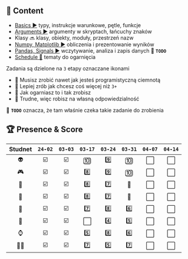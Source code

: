 ## 📒 Content

- [Basics ▶️](./basics.md) typy, instrukcje warunkowe, pętle, funkcje
- [Arguments ▶️](./args.md) argumenty w skryptach, łańcuchy znaków
- Klasy 🔜 klasy, obiekty, moduły, przestrzeń nazw
- [Numpy, Matplotlib ▶️](./np.md) obliczenia i prezentowanie wyników
- [Pandas, Signals ▶️](./pd.md) wczytywanie, analiza i zapis danych 📌 **`TODO`**
- [Schedule 📑](./todo.md) tematy do ogarnięcia

Zadania są dzielone na `3` etapy oznaczane ikonami

- 🥉 Musisz zrobić nawet jak jesteś programistyczną ciemnotą
- 🥈 Lepiej zrób jak chcesz coś więcej niż `3+`
- 🥇 Jak ogarniasz to i tak zrobisz
- 🏅 Trudne, więc robisz na własną odpowiedzialność

📌 **`TODO`** oznacza, że tam właśnie czeka takie zadanie do zrobienia

## 🏆 Presence & Score

| Studnet | `24-02` | `03-03` | `03-17` | `03-24` | `03-31` | `04-07` | `04-14` |
| :-----: | :-----: | :-----: | :-----: | :-----: | :-----: | :-----: | :-----: |
|   👽    |   ☑️    |   ☑️    |   🔟    |   9️⃣    |   🔟   |   ⬜️   |   ⬜️   |
|   🎮    |   ☑️    |   ☑️    |   8️⃣    |   9️⃣    |   🔟   |   ⬜️   |   ⬜️   |
|   👹    |   ☑️    |   ☑️    |   8️⃣    |   7️⃣    |   🔣   |   ⬜️   |   ⬜️   |
|   🥸    |   ☑️    |   ☑️    |   8️⃣    |   7️⃣    |   🔣   |   ⬜️   |   ⬜️   |
|   💅    |   ☑️    |   ☑️    |   7️⃣    |   8️⃣    |   6️⃣   |   ⬜️   |   ⬜️   |
|    🛟    |   ☑️    |   ☑️    |   ⬜️   |   4️⃣    |   5️⃣   |   ⬜️   |   ⬜️   |
|   ⌚️   |   ☑️    |   ☑️    |   5️⃣   |   8️⃣    |   6️⃣   |   ⬜️   |   ⬜️   |
|   🥷🏻    |   ☑️    |   ☑️    |   7️⃣    |   5️⃣    |   7️⃣   |   ⬜️   |   ⬜️   |
